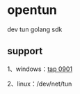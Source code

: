 # opentun

dev tun golang sdk

## support 

1、windows：[tap 0901](https://build.openvpn.net/downloads/releases/tap-windows-9.23.3-I601-Win10.exe) 

2、linux：/dev/net/tun

